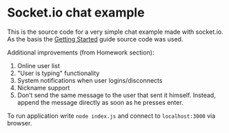# Socket.io chat example

This is the source code for a very simple chat example made with socket.io.
As the basis the [Getting Started](http://socket.io/get-started/chat/) guide source code was used.

Additional improvements (from Homework section):
1) Online user list
2) "User is typing" functionality
3) System notifications when user logins/disconnects
4) Nickname support
5) Don’t send the same message to the user that sent it himself. Instead, append the message directly as soon as he presses enter.

To run application write 
` node index.js ` and connect to `localhost:3000` via browser.
